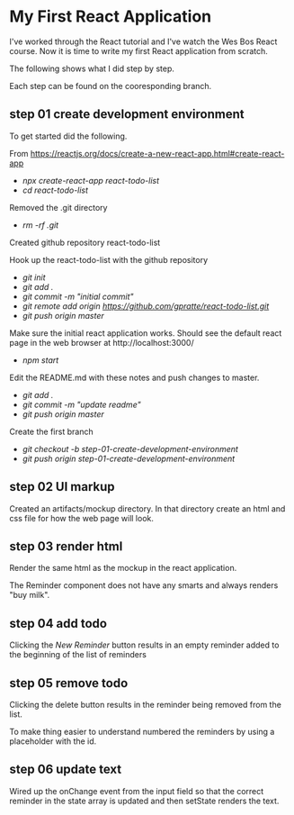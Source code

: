 # My First React Application
I've worked through the React tutorial and I've watch the Wes Bos
React course. Now it is time to write my first React application
from scratch. 

The following shows what I did step by step.

Each step can be found on the cooresponding branch. 

## step 01 create development environment
To get started did the following.

From https://reactjs.org/docs/create-a-new-react-app.html#create-react-app
* _npx create-react-app react-todo-list_
* _cd react-todo-list_ 

Removed the .git directory 
* _rm -rf .git_

Created github repository react-todo-list

Hook up the react-todo-list with the github repository
* _git init_
* _git add ._
* _git commit -m "initial commit"_
* _git remote add origin https://github.com/gpratte/react-todo-list.git_
* _git push origin master_

Make sure the initial react application works. Should see the default react page in the web browser at http://localhost:3000/
* _npm start_


Edit the README.md with these notes and push changes to master.
* _git add ._
* _git commit -m "update readme"_
* _git push origin master_


Create the first branch 
* _git checkout -b step-01-create-development-environment_
* _git push origin step-01-create-development-environment_

## step 02 UI markup
Created an artifacts/mockup directory. In that directory create an 
html and css file for how the web page will look.

## step 03 render html
Render the same html as the mockup in the react application.

The Reminder component does not have any smarts and always renders "buy milk".

## step 04 add todo
Clicking the _New Reminder_ button results in an empty reminder added to the 
beginning of the list of reminders

## step 05 remove todo
Clicking the delete button results in the reminder being removed from the list. 

To make thing easier to understand numbered the reminders by using a placeholder with the id.

## step 06 update text
Wired up the onChange event from the input field so that the correct reminder
in the state array is updated and then setState renders the text. 